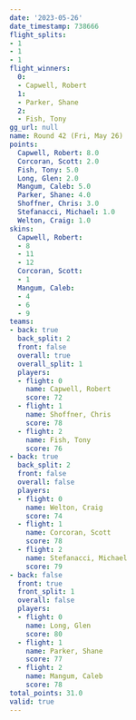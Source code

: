 ```yaml
---
date: '2023-05-26'
date_timestamp: 738666
flight_splits:
- 1
- 1
- 1
flight_winners:
  0:
  - Capwell, Robert
  1:
  - Parker, Shane
  2:
  - Fish, Tony
gg_url: null
name: Round 42 (Fri, May 26)
points:
  Capwell, Robert: 8.0
  Corcoran, Scott: 2.0
  Fish, Tony: 5.0
  Long, Glen: 2.0
  Mangum, Caleb: 5.0
  Parker, Shane: 4.0
  Shoffner, Chris: 3.0
  Stefanacci, Michael: 1.0
  Welton, Craig: 1.0
skins:
  Capwell, Robert:
  - 8
  - 11
  - 12
  Corcoran, Scott:
  - 1
  Mangum, Caleb:
  - 4
  - 6
  - 9
teams:
- back: true
  back_split: 2
  front: false
  overall: true
  overall_split: 1
  players:
  - flight: 0
    name: Capwell, Robert
    score: 72
  - flight: 1
    name: Shoffner, Chris
    score: 78
  - flight: 2
    name: Fish, Tony
    score: 76
- back: true
  back_split: 2
  front: false
  overall: false
  players:
  - flight: 0
    name: Welton, Craig
    score: 74
  - flight: 1
    name: Corcoran, Scott
    score: 78
  - flight: 2
    name: Stefanacci, Michael
    score: 79
- back: false
  front: true
  front_split: 1
  overall: false
  players:
  - flight: 0
    name: Long, Glen
    score: 80
  - flight: 1
    name: Parker, Shane
    score: 77
  - flight: 2
    name: Mangum, Caleb
    score: 78
total_points: 31.0
valid: true
---
```

